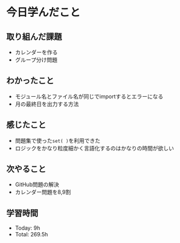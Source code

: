 # 今日学んだこと
## 取り組んだ課題
- カレンダーを作る
- グループ分け問題
## わかったこと
- モジュール名とファイル名が同じでimportするとエラーになる
- 月の最終日を出力する方法
## 感じたこと
- 問題集で使った`set( )`を利用できた
- ロジックをかなり粒度細かく言語化するのはかなりの時間が欲しい
## 次やること
- GitHub問題の解決
- カレンダー問題を8,9割
## 学習時間
- Today: 9h
- Total: 269.5h